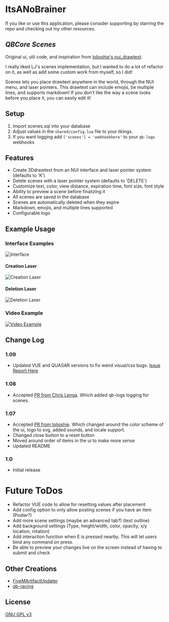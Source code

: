 # ItsANoBrainer

If you like or use this application, please consider supporting by starring the repo and checking out my other resources.

## _QBCore Scenes_
Original ui, util code, and inspiration from [loljoshie's nui_drawtext](https://github.com/loljoshie/nui_drawtext).

I really liked LJ's scenes implementation, but I wanted to do a lot of refactor on it, as well as add some custom work from myself, so I did!

Scenes lets you place drawtext anywhere in the world, through the NUI menu, and laser pointers. This drawtext can include emojis, be multiple lines, and supports markdown! If you don't like the way a scene looks before you place it, you can easily edit it!

## Setup
1. Import scenes.sql into your database
2. Adjust values in the `shared/config.lua` file to your likings.
3. If you want logging add `['scenes'] = 'webhookhere'` to your `qb-logs` webhooks

## Features
* Create 3Ddrawtext from an NUI interface and laser pointer system (defaults to 'K')
* Delete scenes with a laser pointer system (defaults to 'DELETE')
* Customize text, color, view distance, expiration time, font size, font style
* Ability to preview a scene before finalizing it
* All scenes are saved in the database
* Scenes are automatically deleted when they expire
* Markdown, emojis, and multiple lines supported
* Configurable logo

## Example Usage
### Interface Examples
![Interface](https://i.imgur.com/MfbG070.png)
#### Creation Laser
![Creation Laser](https://i.imgur.com/NtQZp8p.png)
#### Deletion Laser
![Deletion Laser](https://i.imgur.com/1KXEcN0.png)
### Video Example
[![Video Example](https://i.imgur.com/5VSfTke.png)](https://i.imgur.com/jfTlu9B.mp4)


## Change Log
### 1.09
* Updated VUE and QUASAR versions to fix weird visual/css bugs. [Issue Report Here](https://github.com/ItsANoBrainer/qb-scenes/issues/5)
### 1.08
* Accepted [PR from Chris Lenga](https://github.com/ItsANoBrainer/qb-scenes/pull/4). Which added qb-logs logging for scenes.
### 1.07
* Accepted [PR from loljoshie](https://github.com/ItsANoBrainer/qb-scenes/pull/1). Which changed around the color scheme of the ui, logo to svg, added sounds, and locale support.
* Changed close button to a reset button
* Moved around order of items in the ui to make more sense
* Updated README

### 1.0
* Initial release

# Future ToDos
* Refactor VUE code to allow for resetting values after placement
* Add config option to only allow posting scenes if you have an item (Poster?)
* Add more scene settings (maybe an advanced tab?) (text outline)
* Add background settings (Type, height/width, color, opacity, x/y location, rotation)
* Add interaction function when E is pressed nearby. This will let users bind any command on press.
* Be able to preview your changes live on the screen instead of having to submit and check

## Other Creations
* [FiveMArtifactUpdater](https://github.com/ItsANoBrainer/FiveMArtifactUpdater)
* [qb-racing](https://github.com/ItsANoBrainer/qb-racing)

## License
[GNU GPL v3](http://www.gnu.org/licenses/gpl-3.0.html)

